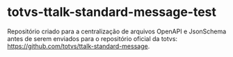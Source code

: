 # totvs-ttalk-standard-message-test
Repositório criado para a centralização de arquivos OpenAPI e JsonSchema antes de serem enviados para o repositório oficial da totvs: https://github.com/totvs/ttalk-standard-message.
